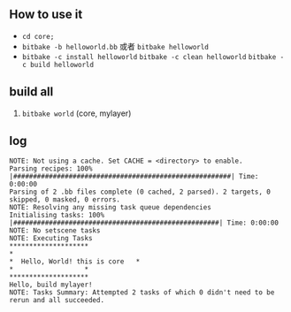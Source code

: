 ## How to use it
* `cd core;`
* `bitbake -b helloworld.bb` 或者 `bitbake helloworld`
* `bitbake -c install helloworld` `bitbake -c clean helloworld` `bitbake -c build helloworld`

## build all
1. `bitbake world` (core, mylayer)

## log
```
NOTE: Not using a cache. Set CACHE = <directory> to enable.
Parsing recipes: 100% |#######################################################| Time: 0:00:00
Parsing of 2 .bb files complete (0 cached, 2 parsed). 2 targets, 0 skipped, 0 masked, 0 errors.
NOTE: Resolving any missing task queue dependencies
Initialising tasks: 100% |####################################################| Time: 0:00:00
NOTE: No setscene tasks
NOTE: Executing Tasks
********************
*
*  Hello, World! this is core   *
*                  *
********************
Hello, build mylayer!
NOTE: Tasks Summary: Attempted 2 tasks of which 0 didn't need to be rerun and all succeeded.
```

